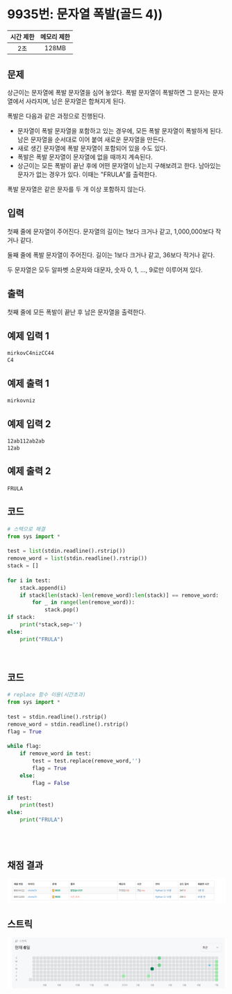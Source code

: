 # 9935번: 문자열 폭발(골드 4))
| 시간 제한 | 메모리 제한 |
|:-----:|:------:|
|  2초   | 128MB  |

## 문제
상근이는 문자열에 폭발 문자열을 심어 놓았다. 폭발 문자열이 폭발하면 그 문자는 문자열에서 사라지며, 남은 문자열은 합쳐지게 된다.

폭발은 다음과 같은 과정으로 진행된다.

- 문자열이 폭발 문자열을 포함하고 있는 경우에, 모든 폭발 문자열이 폭발하게 된다. 남은 문자열을 순서대로 이어 붙여 새로운 문자열을 만든다.
- 새로 생긴 문자열에 폭발 문자열이 포함되어 있을 수도 있다.
- 폭발은 폭발 문자열이 문자열에 없을 때까지 계속된다.
- 상근이는 모든 폭발이 끝난 후에 어떤 문자열이 남는지 구해보려고 한다. 남아있는 문자가 없는 경우가 있다. 이때는 "FRULA"를 출력한다.

폭발 문자열은 같은 문자를 두 개 이상 포함하지 않는다.

## 입력
첫째 줄에 문자열이 주어진다. 문자열의 길이는 1보다 크거나 같고, 1,000,000보다 작거나 같다.

둘째 줄에 폭발 문자열이 주어진다. 길이는 1보다 크거나 같고, 36보다 작거나 같다.

두 문자열은 모두 알파벳 소문자와 대문자, 숫자 0, 1, ..., 9로만 이루어져 있다.

## 출력
첫째 줄에 모든 폭발이 끝난 후 남은 문자열을 출력한다.

## 예제 입력 1
```text
mirkovC4nizCC44
C4

```
## 예제 출력 1
```text
mirkovniz
```

## 예제 입력 2
```text
12ab112ab2ab
12ab
```
## 예제 출력 2
```text
FRULA
```

## 코드
```python
# 스택으로 해결
from sys import *

test = list(stdin.readline().rstrip())
remove_word = list(stdin.readline().rstrip())
stack = []

for i in test:
    stack.append(i)
    if stack[len(stack)-len(remove_word):len(stack)] == remove_word:
        for _ in range(len(remove_word)):
            stack.pop()
if stack:
    print(*stack,sep='')
else:
    print("FRULA")

        
```

## 코드
```python
# replace 함수 이용(시간초과)
from sys import *

test = stdin.readline().rstrip()
remove_word = stdin.readline().rstrip()
flag = True

while flag:
    if remove_word in test:
        test = test.replace(remove_word,'')    
        flag = True
    else:
        flag = False

if test:
    print(test)
else:
    print("FRULA")


        
```

## 채점 결과
![image](result.png)

## 스트릭
![image](streak.png)